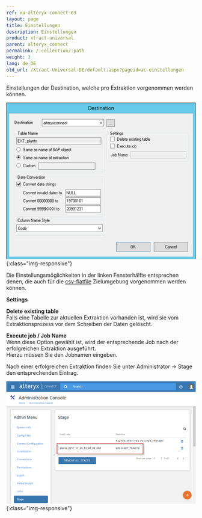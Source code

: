 ```yaml
---
ref: xu-alteryx-connect-03
layout: page
title: Einstellungen
description: Einstellungen
product: xtract-universal
parent: alteryx_connect
permalink: /:collection/:path
weight: 3
lang: de_DE
old_url: /Xtract-Universal-DE/default.aspx?pageid=ac-einstellungen
---
```


Einstellungen der Destination, welche pro Extraktion vorgenommen werden können.

![xu-ac-destination-settings](/img/content/xu-ac-destination-settings.png){:class="img-responsive"}

Die Einstellungsmöglichkeiten in der linken Fensterhälfte entsprechen denen, die auch für die [csv-flatfile]() Zielumgebung vorgenommen werden können.

**Settings** 

**Delete existing table**<br> 
Falls eine Tabelle zur aktuellen Extraktion vorhanden ist, wird sie vom Extraktionsprozess vor dem Schreiben der Daten gelöscht.

**Execute job / Job Name** <br> 
Wenn diese Option gewählt ist, wird der entsprechende Job nach der erfolgreichen Extraktion ausgeführt. <br>
Hierzu müssen Sie den Jobnamen eingeben. 


Nach einer erfolgreichen Extraktion finden Sie unter Administrator -> Stage den entsprechenden Eintrag.

![Alteryx-Connect-Server-Stage](/img/content/Alteryx-Connect-Server-Stage.png){:class="img-responsive"}
